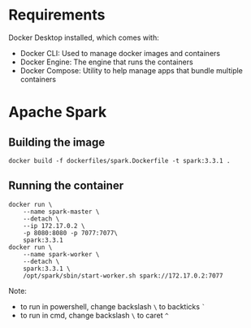 # Requirements

Docker Desktop installed, which comes with:

- Docker CLI: Used to manage docker images and containers
- Docker Engine: The engine that runs the containers
- Docker Compose: Utility to help manage apps that bundle multiple containers

# Apache Spark

## Building the image

```
docker build -f dockerfiles/spark.Dockerfile -t spark:3.3.1 .
```

## Running the container

```
docker run \
    --name spark-master \
    --detach \
    --ip 172.17.0.2 \
    -p 8080:8080 -p 7077:7077\
    spark:3.3.1
docker run \
    --name spark-worker \
    --detach \
    spark:3.3.1 \
    /opt/spark/sbin/start-worker.sh spark://172.17.0.2:7077
```

Note:

- to run in powershell, change backslash `\` to backticks `` ` ``
- to run in cmd, change backslash `\` to caret `^`
